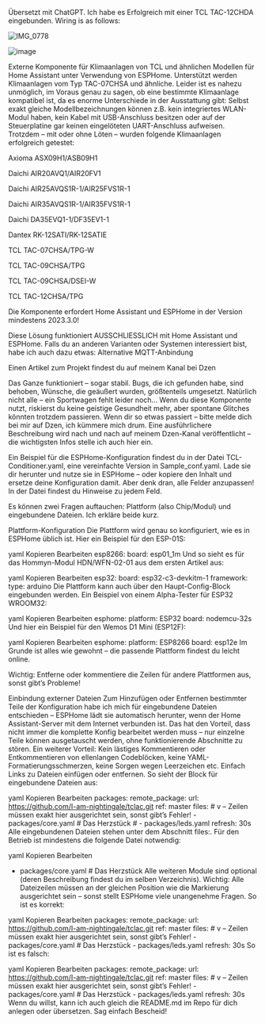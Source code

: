 Übersetzt mit ChatGPT. Ich habe es Erfolgreich mit einer TCL TAC-12CHDA eingebunden.
Wiring is as follows:



![IMG_0778](https://github.com/user-attachments/assets/9b674e06-41ca-4bcf-b09b-691a5fbd8545)

![image](https://github.com/user-attachments/assets/e30fadd9-19cd-47ec-baab-86f8a80410f6)





Externe Komponente für Klimaanlagen von TCL und ähnlichen Modellen für Home Assistant unter Verwendung von ESPHome.
Unterstützt werden Klimaanlagen vom Typ TAC-07CHSA und ähnliche. Leider ist es nahezu unmöglich, im Voraus genau zu sagen, ob eine bestimmte Klimaanlage kompatibel ist, da es enorme Unterschiede in der Ausstattung gibt: Selbst exakt gleiche Modellbezeichnungen können z.B. kein integriertes WLAN-Modul haben, kein Kabel mit USB-Anschluss besitzen oder auf der Steuerplatine gar keinen eingelöteten UART-Anschluss aufweisen.
Trotzdem – mit oder ohne Löten – wurden folgende Klimaanlagen erfolgreich getestet:

Axioma ASX09H1/ASB09H1

Daichi AIR20AVQ1/AIR20FV1

Daichi AIR25AVQS1R-1/AIR25FVS1R-1

Daichi AIR35AVQS1R-1/AIR35FVS1R-1

Daichi DA35EVQ1-1/DF35EV1-1

Dantex RK-12SATI/RK-12SATIE

TCL TAC-07CHSA/TPG-W

TCL TAC-09CHSA/TPG

TCL TAC-09CHSA/DSEI-W

TCL TAC-12CHSA/TPG

Die Komponente erfordert Home Assistant und ESPHome in der Version mindestens 2023.3.0!

Diese Lösung funktioniert AUSSCHLIESSLICH mit Home Assistant und ESPHome. Falls du an anderen Varianten oder Systemen interessiert bist, habe ich auch dazu etwas:
Alternative MQTT-Anbindung

Einen Artikel zum Projekt findest du auf meinem Kanal bei Dzen

Das Ganze funktioniert – sogar stabil. Bugs, die ich gefunden habe, sind behoben, Wünsche, die geäußert wurden, größtenteils umgesetzt. Natürlich nicht alle – ein Sportwagen fehlt leider noch...
Wenn du diese Komponente nutzt, riskierst du keine geistige Gesundheit mehr, aber spontane Glitches könnten trotzdem passieren. Wenn dir so etwas passiert – bitte melde dich bei mir auf Dzen, ich kümmere mich drum.
Eine ausführlichere Beschreibung wird nach und nach auf meinem Dzen-Kanal veröffentlicht – die wichtigsten Infos stelle ich auch hier ein.

Ein Beispiel für die ESPHome-Konfiguration findest du in der Datei TCL-Conditioner.yaml, eine vereinfachte Version in Sample_conf.yaml. Lade sie dir herunter und nutze sie in ESPHome – oder kopiere den Inhalt und ersetze deine Konfiguration damit. Aber denk dran, alle Felder anzupassen! In der Datei findest du Hinweise zu jedem Feld.

Es können zwei Fragen auftauchen: Plattform (also Chip/Modul) und eingebundene Dateien. Ich erkläre beide kurz.

Plattform-Konfiguration
Die Plattform wird genau so konfiguriert, wie es in ESPHome üblich ist. Hier ein Beispiel für den ESP-01S:

yaml
Kopieren
Bearbeiten
esp8266:
  board: esp01_1m
Und so sieht es für das Hommyn-Modul HDN/WFN-02-01 aus dem ersten Artikel aus:

yaml
Kopieren
Bearbeiten
esp32:
  board: esp32-c3-devkitm-1
  framework:
    type: arduino
Die Plattform kann auch über den Haupt-Config-Block eingebunden werden. Ein Beispiel von einem Alpha-Tester für ESP32 WROOM32:

yaml
Kopieren
Bearbeiten
esphome:
  platform: ESP32
  board: nodemcu-32s
Und hier ein Beispiel für den Wemos D1 Mini (ESP12F):

yaml
Kopieren
Bearbeiten
esphome:
  platform: ESP8266
  board: esp12e
Im Grunde ist alles wie gewohnt – die passende Plattform findest du leicht online.

Wichtig: Entferne oder kommentiere die Zeilen für andere Plattformen aus, sonst gibt’s Probleme!

Einbindung externer Dateien
Zum Hinzufügen oder Entfernen bestimmter Teile der Konfiguration habe ich mich für eingebundene Dateien entschieden – ESPHome lädt sie automatisch herunter, wenn der Home Assistant-Server mit dem Internet verbunden ist.
Das hat den Vorteil, dass nicht immer die komplette Konfig bearbeitet werden muss – nur einzelne Teile können ausgetauscht werden, ohne funktionierende Abschnitte zu stören.
Ein weiterer Vorteil: Kein lästiges Kommentieren oder Entkommentieren von ellenlangen Codeblöcken, keine YAML-Formatierungsschmerzen, keine Sorgen wegen Leerzeichen etc. Einfach Links zu Dateien einfügen oder entfernen.
So sieht der Block für eingebundene Dateien aus:

yaml
Kopieren
Bearbeiten
packages:
  remote_package:
    url: https://github.com/I-am-nightingale/tclac.git
    ref: master
    files:
    # v – Zeilen müssen exakt hier ausgerichtet sein, sonst gibt’s Fehler!
      - packages/core.yaml # Das Herzstück
      # - packages/leds.yaml
    refresh: 30s
Alle eingebundenen Dateien stehen unter dem Abschnitt files:. Für den Betrieb ist mindestens die folgende Datei notwendig:

yaml
Kopieren
Bearbeiten
- packages/core.yaml # Das Herzstück
Alle weiteren Module sind optional (deren Beschreibung findest du im selben Verzeichnis).
Wichtig: Alle Dateizeilen müssen an der gleichen Position wie die Markierung ausgerichtet sein – sonst stellt ESPHome viele unangenehme Fragen.
So ist es korrekt:

yaml
Kopieren
Bearbeiten
packages:
  remote_package:
    url: https://github.com/I-am-nightingale/tclac.git
    ref: master
    files:
    # v – Zeilen müssen exakt hier ausgerichtet sein, sonst gibt’s Fehler!
      - packages/core.yaml # Das Herzstück
      - packages/leds.yaml
    refresh: 30s
So ist es falsch:

yaml
Kopieren
Bearbeiten
packages:
  remote_package:
    url: https://github.com/I-am-nightingale/tclac.git
    ref: master
    files:
    # v – Zeilen müssen exakt hier ausgerichtet sein, sonst gibt’s Fehler!
      - packages/core.yaml # Das Herzstück
        - packages/leds.yaml
    refresh: 30s
Wenn du willst, kann ich auch gleich die README.md im Repo für dich anlegen oder übersetzen. Sag einfach Bescheid!









